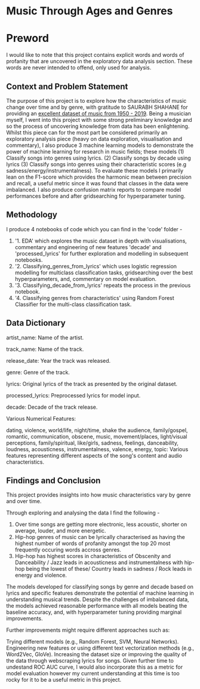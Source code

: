# Music Through Ages and Genres

# Preword 

I would like to note that this project contains explicit words and words of profanity that are uncovered in the exploratory data analysis section. These words are never intended to offend, only used for analysis. 

## Context and Problem Statement
The purpose of this project is to explore how the characteristics of music change over time and by genre, with gratitude to SAURABH SHAHANE for providing an [excellent dataset of music from 1950 - 2019](https://www.kaggle.com/datasets/saurabhshahane/music-dataset-1950-to-2019/code). Being a musician myself, I went into this project with some strong preliminary knowledge and so the process of uncovering knowledge from data has been enlightening.
    Whilst this piece can for the most part be considered primarily an exploratory analysis piece (heavy on data exploration, visualisation and commentary), I also produce 3 machine learning models to demonstrate the power of machine learning for research in music fields; these models (1) Classify songs into genres using lyrics. (2) Classify songs by decade using lyrics (3) Classify songs into genres using their characteristic scores (e.g sadness/energy/instrumentalness). To evaluate these models I primarily lean on the F1-score which provides the harmonic mean between precision and recall, a useful metric since it was found that classes in the data were imbalanced. I also produce confusion matrix reports to compare model performances before and after gridsearching for hyperparameter tuning. 

## Methodology

I produce 4 notebooks of code which you can find in the 'code' folder - 
1. '1. EDA' which explores the music dataset in depth with visualisations, commentary and engineering of new features 'decade' and 'processed_lyrics' for further exploration and modelling in subsequent notebooks. 
2. '2. Classifying_genres_from_lyrics' which uses logistic regression modelling for multiclass classification tasks, gridsearching over the best hyperparameters, and, commentary on model evaluation.
3. '3. Classifying_decade_from_lyrics' repeats the process in the previous notebook. 
4. '4. Classifying genres from characteristics' using Random Forest Classifier for the multi-class classification task. 


## Data Dictionary

artist_name: Name of the artist.

track_name: Name of the track.

release_date: Year the track was released.

genre: Genre of the track.

lyrics: Original lyrics of the track as presented by the original dataset.

processed_lyrics: Preprocessed lyrics for model input.

decade: Decade of the track release.

Various Numerical Features:

dating, violence, world/life, night/time, shake the audience, family/gospel, romantic, communication, obscene, music, movement/places, light/visual perceptions, family/spiritual, like/girls, sadness, feelings, danceability, loudness, acousticness, instrumentalness, valence, energy, topic: Various features representing different aspects of the song's content and audio characteristics.


## Findings and Conclusion

This project provides insights into how music characteristics vary by genre and over time. 

Through exploring and analysing the data I find the following - 
1. Over time songs are getting more electronic, less acoustic, shorter on average, louder, and more energetic.
2. Hip-hop genres of music can be lyrically characterised as having the highest number of words of profanity amongst the top 20 most frequently occuring words accross genres.
3. Hip-hop has highest scores in characteristics of Obscenity and Danceability / Jazz leads in acousticness and instrumentalness with hip-hop being the lowest of these/ Country leads in sadness / Rock leads in energy and violence. 

The models developed for classifying songs by genre and decade based on lyrics and specific features demonstrate the potential of machine learning in understanding musical trends. Despite the challenges of imbalanced data, the models achieved reasonable performance with all models beating the baseline accuracy, and,  with hyperparameter tuning providing marginal improvements.

Further improvements might require different approaches such as:

Trying different models (e.g., Random Forest, SVM, Neural Networks).
Engineering new features or using different text vectorization methods (e.g., Word2Vec, GloVe).
Increasing the dataset size or improving the quality of the data through webscraping lyrics for songs. 
Given further time to undestand ROC AUC curve, I would also incorporate this as a metric for model evaluation however my current understanding at this time is too rocky for it to be a useful metric in this project. 
